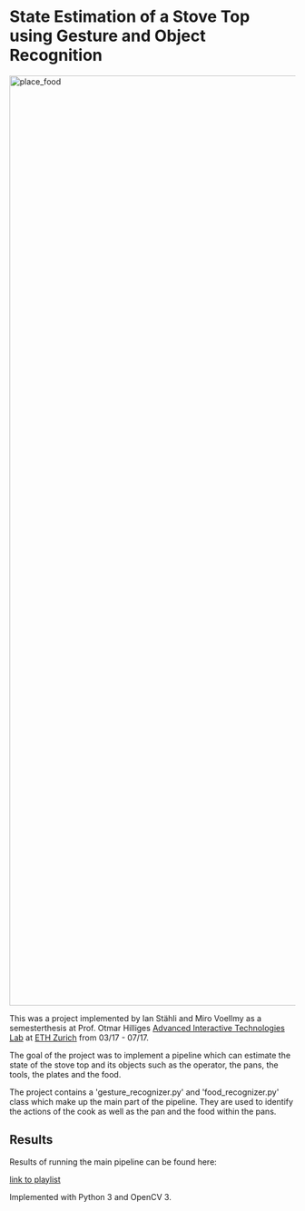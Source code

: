 # State Estimation of a Stove Top using Gesture and Object Recognition

<img width="1639" alt="place_food" src="https://user-images.githubusercontent.com/10925797/27987489-623987c0-6406-11e7-9f54-d7b64f177c2f.png">

This was a project implemented by Ian Stähli and Miro Voellmy as a semesterthesis at Prof. Otmar Hilliges
[Advanced Interactive Technologies Lab](https://ait.ethz.ch/index.php) at [ETH Zurich](https://www.ethz.ch) from 03/17 - 07/17.

The goal of the project was to implement a pipeline which can estimate the state of the stove top and its objects such as the operator, the pans, the tools, the plates and the food.

The project contains a 'gesture_recognizer.py' and 'food_recognizer.py' class which make up the main part of the pipeline. They are used to identify the actions of the cook as well as the pan and the food within the pans.

## Results

Results of running the main pipeline can be found here:

[link to playlist](https://www.youtube.com/playlist?list=PLSEh4l-IVdYfFLyzEDrBCAzGmYBqn5qE7)

Implemented with Python 3 and OpenCV 3.
